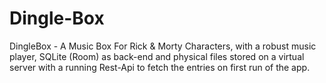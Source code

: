 # Dingle-Box
DingleBox - A Music Box For Rick &amp; Morty Characters, with a robust music player, SQLite (Room) as back-end and physical files stored on a virtual server with a running Rest-Api to fetch the entries on first run of the app.
